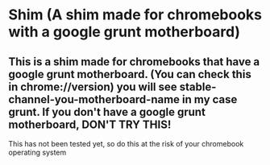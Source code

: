 # Shim (A shim made for chromebooks with a google grunt motherboard)
## This is a shim made for chromebooks that have a google grunt motherboard. (You can check this in chrome://version) you will see stable-channel-**you-motherboard-name** in my case grunt. If you don't have a google grunt motherboard, DON'T TRY THIS!

This has not been tested yet, so do this at the risk of your chromebook operating system
